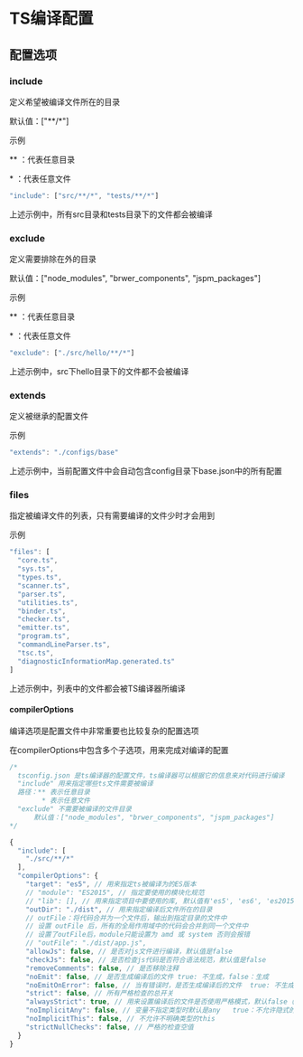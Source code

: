 # TS编译配置

## 配置选项

### include

定义希望被编译文件所在的目录

默认值：["**/*"]

示例

\*\* ：代表任意目录

\* ：代表任意文件

```ts
"include": ["src/**/*", "tests/**/*"]
```

上述示例中，所有src目录和tests目录下的文件都会被编译

### exclude

定义需要排除在外的目录

默认值：["node_modules", "brwer_components", "jspm_packages"]

示例

\*\* ：代表任意目录

\* ：代表任意文件

```ts
"exclude": ["./src/hello/**/*"]
```

上述示例中，src下hello目录下的文件都不会被编译

### extends

定义被继承的配置文件

示例

```ts
"extends": "./configs/base"
```

上述示例中，当前配置文件中会自动包含config目录下base.json中的所有配置

### files

指定被编译文件的列表，只有需要编译的文件少时才会用到

示例

```ts
"files": [
  "core.ts",
  "sys.ts",
  "types.ts",
  "scanner.ts",
  "parser.ts",
  "utilities.ts",
  "binder.ts",
  "checker.ts",
  "emitter.ts",
  "program.ts",
  "commandLineParser.ts",
  "tsc.ts",
  "diagnosticInformationMap.generated.ts"
]
```

上述示例中，列表中的文件都会被TS编译器所编译

#### compilerOptions

编译选项是配置文件中非常重要也比较复杂的配置选项

在compilerOptions中包含多个子选项，用来完成对编译的配置

```ts
/*
  tsconfig.json 是ts编译器的配置文件，ts编译器可以根据它的信息来对代码进行编译
  "include" 用来指定哪些ts文件需要被编译
  路径：** 表示任意目录
        * 表示任意文件
  "exclude" 不需要被编译的文件目录
      默认值：["node_modules", "brwer_components", "jspm_packages"]
*/

{
  "include": [
    "./src/**/*"
  ],
  "compilerOptions": {
    "target": "es5", // 用来指定ts被编译为的ES版本
    // "module": "ES2015", // 指定要使用的模块化规范
    // "lib": [], // 用来指定项目中要使用的库, 默认值有'es5', 'es6', 'es2015', 'es7', 'es2016', 'es2017', 'es2018', 'es2019', 'es2020', 'es2021', 'es2022', 'es2023', 'esnext', 'dom', 'dom.iterable', 'webworker', 'webworker.importscripts', 'webworker.iterable', 'scripthost', 'es2015.core', 'es2015.collection', 'es2015.generator', 'es2015.iterable', 'es2015.promise', 'es2015.proxy', 'es2015.reflect', 'es2015.symbol', 'es2015.symbol.wellknown', 'es2016.array.include', 'es2017.object', 'es2017.sharedmemory', 'es2017.string', 'es2017.intl', 'es2017.typedarrays', 'es2018.asyncgenerator', 'es2018.asynciterable', 'es2018.intl', 'es2018.promise', 'es2018.regexp', 'es2019.array', 'es2019.object', 'es2019.string', 'es2019.symbol', 'es2019.intl', 'es2020.bigint', 'es2020.date', 'es2020.promise', 'es2020.sharedmemory', 'es2020.string', 'es2020.symbol.wellknown', 'es2020.intl', 'es2020.number', 'es2021.promise', 'es2021.string', 'es2021.weakref', 'es2021.intl', 'es2022.array', 'es2022.error', 'es2022.intl', 'es2022.object', 'es2022.sharedmemory', 'es2022.string', 'es2022.regexp', 'es2023.array', 'esnext.array', 'esnext.symbol', 'esnext.asynciterable', 'esnext.intl', 'esnext.bigint', 'esnext.string', 'esnext.promise', 'esnext.weakref', 'decorators', 'decorators.legacy'
    "outDir": "./dist", // 用来指定编译后文件所在的目录
    // outFile：将代码合并为一个文件后，输出到指定目录的文件中
    // 设置 outFile 后，所有的全局作用域中的代码会合并到同一个文件中
    // 设置了outFile后，module只能设置为 amd 或 system 否则会报错
    // "outFile": "./dist/app.js", 
    "allowJs": false, // 是否对js文件进行编译，默认值是false
    "checkJs": false, // 是否检查js代码是否符合语法规范，默认值是false
    "removeComments": false, // 是否移除注释
    "noEmit": false, // 是否生成编译后的文件 true: 不生成，false：生成
    "noEmitOnError": false, // 当有错误时，是否生成编译后的文件  true: 不生成，false：生成
    "strict": false, // 所有严格检查的总开关
    "alwaysStrict": true, // 用来设置编译后的文件是否使用严格模式，默认false（当代码中有es6模块代码时（例如import、export），默认就是严格模式了，不会在编译后的文件中添加 "use strict"）
    "noImplicitAny": false, // 变量不指定类型时默认是any   true：不允许隐式的any类型
    "noImplicitThis": false, // 不允许不明确类型的this
    "strictNullChecks": false, // 严格的检查空值
  }
}
```



